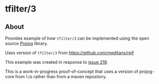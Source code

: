 # tfilter/3

## About

Provides example of how `tfilter/3` can be implemented using the open source [Projog](http://projog.org "Prolog interpreter for Java") library.

Uses version of `tfilter/3` from https://github.com/meditans/reif

This example was created in response to [issue 218](https://github.com/s-webber/projog/issues/218).

This is a work-in-progress proof-of-concept that uses a version of projog-core from `lib` rather than from a maven repository.


